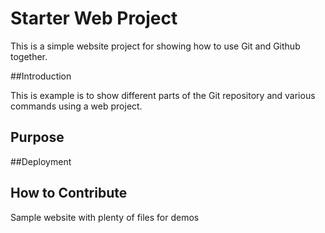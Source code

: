 # Starter Web Project
This is a simple website project for showing how to use Git and Github together.

##Introduction

This is example is to show different parts of the Git repository and various commands using a web project.

## Purpose

##Deployment

## How to Contribute

Sample website with plenty of files for demos